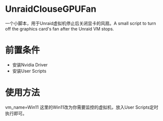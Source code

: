 # UnraidClouseGPUFan
一个小脚本，用于Unraid虚拟机停止后关闭显卡的风扇。A small script to turn off the graphics card's fan after the Unraid VM stops.
# 前置条件
 - 安装Nvidia Driver
 - 安装User Scripts

# 使用方法
vm_name=Win11
这里的Win11改为你需要监控的虚拟机，放入User Scripts定时执行即可。

